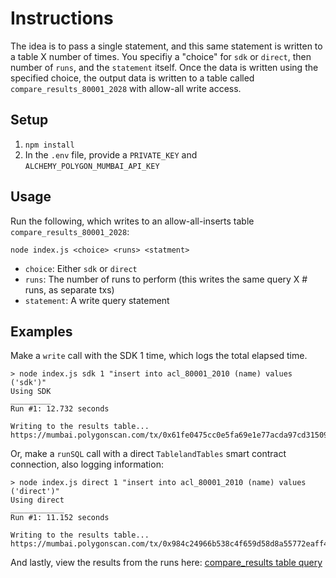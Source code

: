 # Instructions

The idea is to pass a single statement, and this same statement is written to a table X number of times. You specifiy a "choice" for `sdk` or `direct`, then number of `runs`, and the `statement` itself. Once the data is written using the specified choice, the output data is written to a table called `compare_results_80001_2028` with allow-all write access.

## Setup

1. `npm install`
2. In the `.env` file, provide a `PRIVATE_KEY` and `ALCHEMY_POLYGON_MUMBAI_API_KEY`

## Usage

Run the following, which writes to an allow-all-inserts table `compare_results_80001_2028`:

```shell
node index.js <choice> <runs> <statment>
```

- `choice`: Either `sdk` or `direct`
- `runs`: The number of runs to perform (this writes the same query X # runs, as separate txs)
- `statement`: A write query statement

## Examples

Make a `write` call with the SDK 1 time, which logs the total elapsed time.

```shell
> node index.js sdk 1 "insert into acl_80001_2010 (name) values ('sdk')"
Using SDK
_________
Run #1: 12.732 seconds

Writing to the results table...
https://mumbai.polygonscan.com/tx/0x61fe0475cc0e5fa69e1e77acda97cd315099731afb5744aa923d9d5aa394f19d
```

Or, make a `runSQL` call with a direct `TablelandTables` smart contract connection, also logging information:

```shell
> node index.js direct 1 "insert into acl_80001_2010 (name) values ('direct')"
Using direct
____________
Run #1: 11.152 seconds

Writing to the results table...
https://mumbai.polygonscan.com/tx/0x984c24966b538c4f659d58d8a55772eaff491d40e95c473bc8c85d7e8795ac50
```

And lastly, view the results from the runs here: [compare_results table query](https://testnet.tableland.network/query?s=select%20*%20from%20compare_results_80001_2028)
